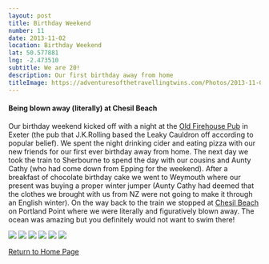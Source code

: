 ```yaml
---
layout: post
title: Birthday Weekend
number: 11
date: 2013-11-02
location: Birthday Weekend
lat: 50.577881
lng: -2.473510
subtitle: We are 20!
description: Our first birthday away from home
titleImage: https://adventuresofthetravellingtwins.com/Photos/2013-11-02-BirthdayWeekend/cover-min.JPG
---
```


<h4>Being blown away (literally) at Chesil Beach</h4>

Our birthday weekend kicked off with a night at the <a target="_blank" href="http://www.oldfirehouseexeter.co.uk/">Old Firehouse Pub</a> in Exeter (the pub that J.K.Rolling based the Leaky Cauldron off according to popular belief).
We spent the night drinking cider and eating pizza with our new friends for our first ever birthday away from home. 
The next day we took the train to Sherbourne to spend the day with our cousins and Aunty Cathy (who had come down from Epping for the weekend). 
After a breakfast of chocolate birthday cake we went to Weymouth where our present was buying a proper winter jumper (Aunty Cathy had deemed that the clothes we brought with us from NZ were not going to make it through an English winter).
On the way back to the train we stopped at <a target="_blank" href="https://www.visit-dorset.com/things-to-do/chesil-beach-p1306903">Chesil Beach</a> on Portland Point where we were literally and figuratively blown away.
The ocean was amazing but you definitely would not want to swim there!

<img src="https://adventuresofthetravellingtwins.com/Photos/2013-11-02-BirthdayWeekend/day11-min.JPG" class="image1">
<img src="https://adventuresofthetravellingtwins.com/Photos/2013-11-02-BirthdayWeekend/day12-min.JPG" class="image1">
<img src="https://adventuresofthetravellingtwins.com/Photos/2013-11-02-BirthdayWeekend/day13-min.JPG" class="image1">
<img src="https://adventuresofthetravellingtwins.com/Photos/2013-11-02-BirthdayWeekend/day14-min.JPG" class="image1">
<img src="https://adventuresofthetravellingtwins.com/Photos/2013-11-02-BirthdayWeekend/day15-min.JPG" class="image1">
<img src="https://adventuresofthetravellingtwins.com/Photos/2013-11-02-BirthdayWeekend/day16-min.JPG" class="image1">


<a href="https://adventuresofthetravellingtwins.com/">Return to Home Page</a>

